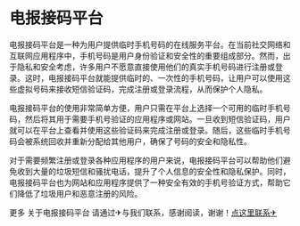 # 电报接码平台

电报接码平台是一种为用户提供临时手机号码的在线服务平台。在当前社交网络和互联网应用程序中，手机号码是用户身份验证和安全性的重要组成部分。然而，出于隐私和安全考虑，许多用户不愿意直接使用他们的真实手机号码进行注册或登录。这时，电报接码平台就能提供临时的、一次性的手机号码，让用户可以使用这些虚拟号码来接收短信验证码，完成注册或登录流程，从而保护个人隐私。

电报接码平台的使用非常简单方便，用户只需在平台上选择一个可用的临时手机号码，然后将其用于需要手机号验证的应用程序或网站。一旦收到短信验证码，用户就可以在平台上查看并使用这些验证码来完成注册或登录。随后，这些临时手机号码会被系统回收并重新分配给其他用户，确保了号码的安全和隐私性。

对于需要频繁注册或登录各种应用程序的用户来说，电报接码平台可以帮助他们避免收到大量的垃圾短信和骚扰电话，提升了个人信息的安全性和隐私保护。同时，电报接码平台也为网站和应用程序提供了一种安全有效的手机号验证方式，帮助它们降低了垃圾用户和恶意注册的风险。

更多 关于电报接码平台 请通过✈与我们联系，感谢阅读，谢谢！[点这里联系✈](https://t.me/sjlmbot)
